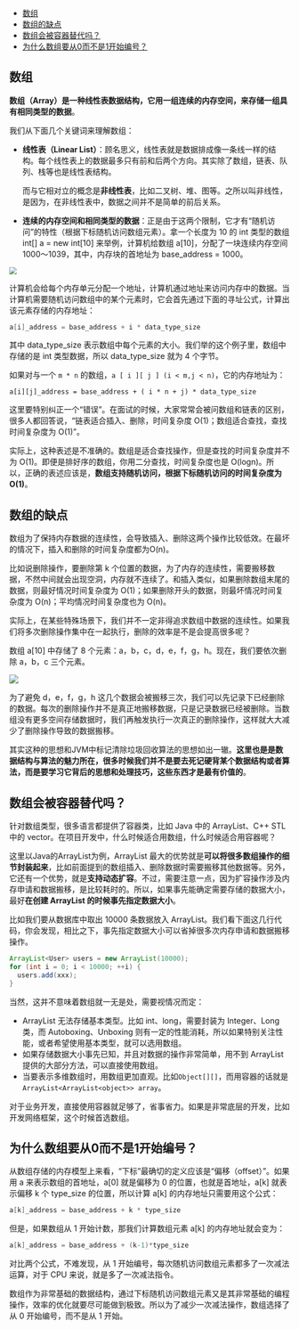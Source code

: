 <!-- MarkdownTOC -->
- [数组](#数组)
- [数组的缺点](#数组的缺点)
- [数组会被容器替代吗？](#数组会被容器替代吗)
- [为什么数组要从0而不是1开始编号？](#为什么数组要从0而不是1开始编号)

<!-- /MarkdownTOC -->

## 数组

**数组（Array）是一种线性表数据结构，它用一组连续的内存空间，来存储一组具有相同类型的数据**。

我们从下面几个关键词来理解数组：

* **线性表（Linear List）**：顾名思义，线性表就是数据排成像一条线一样的结构。每个线性表上的数据最多只有前和后两个方向。其实除了数组，链表、队列、栈等也是线性表结构。

  而与它相对立的概念是**非线性表**，比如二叉树、堆、图等。之所以叫非线性，是因为，在非线性表中，数据之间并不是简单的前后关系。

* **连续的内存空间和相同类型的数据**：正是由于这两个限制，它才有“随机访问”的特性（根据下标随机访问数组元素）。拿一个长度为 10 的 int 类型的数组 int[] a = new int[10] 来举例，计算机给数组 a[10]，分配了一块连续内存空间 1000～1039，其中，内存块的首地址为 base_address = 1000。

<img src="https://img-blog.csdnimg.cn/20210420193138914.png" style="zoom:80%;" />

计算机会给每个内存单元分配一个地址，计算机通过地址来访问内存中的数据。当计算机需要随机访问数组中的某个元素时，它会首先通过下面的寻址公式，计算出该元素存储的内存地址：

```java
a[i]_address = base_address + i * data_type_size
```

其中 data_type_size 表示数组中每个元素的大小。我们举的这个例子里，数组中存储的是 int 类型数据，所以 data_type_size 就为 4 个字节。

如果对与一个 `m * n` 的数组，`a [ i ][ j ] (i < m,j < n)`，它的内存地址为：

```
a[i][j]_address = base_address + ( i * n + j) * data_type_size
```

这里要特别纠正一个“错误”。在面试的时候，大家常常会被问数组和链表的区别，很多人都回答说，“链表适合插入、删除，时间复杂度 O(1)；数组适合查找，查找时间复杂度为 O(1)”。

实际上，这种表述是不准确的。数组是适合查找操作，但是查找的时间复杂度并不为 O(1)。即便是排好序的数组，你用二分查找，时间复杂度也是 O(logn)。所以，正确的表述应该是，**数组支持随机访问，根据下标随机访问的时间复杂度为 O(1)**。

## 数组的缺点

数组为了保持内存数据的连续性，会导致插入、删除这两个操作比较低效。在最坏的情况下，插入和删除的时间复杂度都为O(n)。

比如说删除操作，要删除第 k 个位置的数据，为了内存的连续性，需要搬移数据，不然中间就会出现空洞，内存就不连续了。和插入类似，如果删除数组末尾的数据，则最好情况时间复杂度为 O(1)；如果删除开头的数据，则最坏情况时间复杂度为 O(n)；平均情况时间复杂度也为 O(n)。

实际上，在某些特殊场景下，我们并不一定非得追求数组中数据的连续性。如果我们将多次删除操作集中在一起执行，删除的效率是不是会提高很多呢？

数组 a[10] 中存储了 8 个元素：a，b，c，d，e，f，g，h。现在，我们要依次删除 a，b，c 三个元素。

![](https://img-blog.csdnimg.cn/20210420193954176.png)

为了避免 d，e，f，g，h 这几个数据会被搬移三次，我们可以先记录下已经删除的数据。每次的删除操作并不是真正地搬移数据，只是记录数据已经被删除。当数组没有更多空间存储数据时，我们再触发执行一次真正的删除操作，这样就大大减少了删除操作导致的数据搬移。

其实这种的思想和JVM中标记清除垃圾回收算法的思想如出一辙。**这里也是是数据结构与算法的魅力所在，很多时候我们并不是要去死记硬背某个数据结构或者算法，而是要学习它背后的思想和处理技巧，这些东西才是最有价值的**。

## 数组会被容器替代吗？

针对数组类型，很多语言都提供了容器类，比如 Java 中的 ArrayList、C++ STL 中的 vector。在项目开发中，什么时候适合用数组，什么时候适合用容器呢？

这里以Java的ArrayList为例，ArrayList 最大的优势就是**可以将很多数组操作的细节封装起来**，比如前面提到的数组插入、删除数据时需要搬移其他数据等。另外，它还有一个优势，就是**支持动态扩容**。不过，需要注意一点，因为扩容操作涉及内存申请和数据搬移，是比较耗时的。所以，如果事先能确定需要存储的数据大小，最好**在创建 ArrayList 的时候事先指定数据大小**。

比如我们要从数据库中取出 10000 条数据放入 ArrayList。我们看下面这几行代码，你会发现，相比之下，事先指定数据大小可以省掉很多次内存申请和数据搬移操作。

```java
ArrayList<User> users = new ArrayList(10000);
for (int i = 0; i < 10000; ++i) {
  users.add(xxx);
}
```

当然，这并不意味着数组就一无是处，需要视情况而定：

* ArrayList 无法存储基本类型。比如 int、long，需要封装为 Integer、Long 类，而 Autoboxing、Unboxing 则有一定的性能消耗，所以如果特别关注性能，或者希望使用基本类型，就可以选用数组。
* 如果存储数据大小事先已知，并且对数据的操作非常简单，用不到 ArrayList 提供的大部分方法，可以直接使用数组。
* 当要表示多维数组时，用数组更加直观。比如`Object[][]`，而用容器的话就是`ArrayList<ArrayList<object>> array`。

对于业务开发，直接使用容器就足够了，省事省力。如果是非常底层的开发，比如开发网络框架，这个时候首选数组。

## 为什么数组要从0而不是1开始编号？

从数组存储的内存模型上来看，“下标”最确切的定义应该是“偏移（offset）”。如果用 a 来表示数组的首地址，a[0] 就是偏移为 0 的位置，也就是首地址，a[k] 就表示偏移 k 个 type_size 的位置，所以计算 a[k] 的内存地址只需要用这个公式：

```java
a[k]_address = base_address + k * type_size
```

但是，如果数组从 1 开始计数，那我们计算数组元素 a[k] 的内存地址就会变为：

```java
a[k]_address = base_address + (k-1)*type_size
```

对比两个公式，不难发现，从 1 开始编号，每次随机访问数组元素都多了一次减法运算，对于 CPU 来说，就是多了一次减法指令。

数组作为非常基础的数据结构，通过下标随机访问数组元素又是其非常基础的编程操作，效率的优化就要尽可能做到极致。所以为了减少一次减法操作，数组选择了从 0 开始编号，而不是从 1 开始。